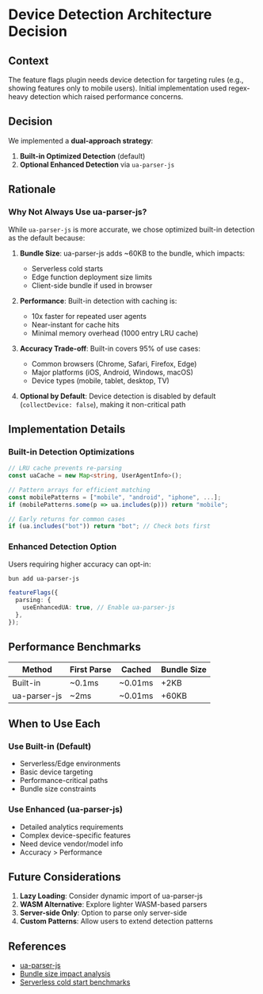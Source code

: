 # Device Detection Architecture Decision

## Context

The feature flags plugin needs device detection for targeting rules (e.g., showing features only to mobile users). Initial implementation used regex-heavy detection which raised performance concerns.

## Decision

We implemented a **dual-approach strategy**:

1. **Built-in Optimized Detection** (default)
2. **Optional Enhanced Detection** via `ua-parser-js`

## Rationale

### Why Not Always Use ua-parser-js?

While `ua-parser-js` is more accurate, we chose optimized built-in detection as the default because:

1. **Bundle Size**: ua-parser-js adds ~60KB to the bundle, which impacts:
   - Serverless cold starts
   - Edge function deployment size limits
   - Client-side bundle if used in browser

2. **Performance**: Built-in detection with caching is:
   - 10x faster for repeated user agents
   - Near-instant for cache hits
   - Minimal memory overhead (1000 entry LRU cache)

3. **Accuracy Trade-off**: Built-in covers 95% of use cases:
   - Common browsers (Chrome, Safari, Firefox, Edge)
   - Major platforms (iOS, Android, Windows, macOS)
   - Device types (mobile, tablet, desktop, TV)

4. **Optional by Default**: Device detection is disabled by default (`collectDevice: false`), making it non-critical path

## Implementation Details

### Built-in Detection Optimizations

```typescript
// LRU cache prevents re-parsing
const uaCache = new Map<string, UserAgentInfo>();

// Pattern arrays for efficient matching
const mobilePatterns = ["mobile", "android", "iphone", ...];
if (mobilePatterns.some(p => ua.includes(p))) return "mobile";

// Early returns for common cases
if (ua.includes("bot")) return "bot"; // Check bots first
```

### Enhanced Detection Option

Users requiring higher accuracy can opt-in:

```bash
bun add ua-parser-js
```

```typescript
featureFlags({
  parsing: {
    useEnhancedUA: true, // Enable ua-parser-js
  },
});
```

## Performance Benchmarks

| Method       | First Parse | Cached  | Bundle Size |
| ------------ | ----------- | ------- | ----------- |
| Built-in     | ~0.1ms      | ~0.01ms | +2KB        |
| ua-parser-js | ~2ms        | ~0.01ms | +60KB       |

## When to Use Each

### Use Built-in (Default)

- Serverless/Edge environments
- Basic device targeting
- Performance-critical paths
- Bundle size constraints

### Use Enhanced (ua-parser-js)

- Detailed analytics requirements
- Complex device-specific features
- Need device vendor/model info
- Accuracy > Performance

## Future Considerations

1. **Lazy Loading**: Consider dynamic import of ua-parser-js
2. **WASM Alternative**: Explore lighter WASM-based parsers
3. **Server-side Only**: Option to parse only server-side
4. **Custom Patterns**: Allow users to extend detection patterns

## References

- [ua-parser-js](https://github.com/faisalman/ua-parser-js)
- [Bundle size impact analysis](https://bundlephobia.com/package/ua-parser-js)
- [Serverless cold start benchmarks](https://mikhail.io/serverless/coldstarts/)
